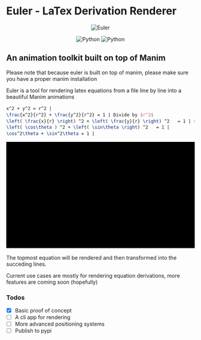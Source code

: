 # Euler - LaTex Derivation Renderer

<p align="center">
    <image alt="Euler" src="./assets/images.jpeg">
</P>

<p align="center">
    <image alt="Python" src="https://img.shields.io/badge/python-3670A0?style=for-the-badge&logo=python&logoColor=ffdd54"/>
    <image alt="Python" src="https://img.shields.io/badge/latex-%23008080.svg?style=for-the-badge&logo=latex&logoColor=white"/>

</p>

## An animation toolkit built on top of Manim

Please note that because euler is built on top of manim, please make sure you have a proper manim installation

Euler is a tool for rendering latex equations from a file line by line into a beautiful Manim animations

```latex
x^2 + y^2 = r^2 |
\frac{x^2}{r^2} + \frac{y^2}{r^2} = 1 | Divide by $r^2$
\left( \frac{x}{r} \right) ^2 + \left( \frac{y}{r} \right) ^2   = 1 | $\frac{x}{r} = \cos(\theta)$ and $\frac{y}{r} = \sin(\theta)$
\left( \cos\theta ) ^2 + \left( \sin\theta \right) ^2   = 1 |
\cos^2\theta + \sin^2\theta = 1 | 
```

![Rendered Scene](/assets/EquationScene(1).gif)

The topmost equation will be rendered and then transformed into the succeding lines.

Current use cases are mostly for rendering equation derivations, more features are coming soon (hopefully)

### Todos
- [x] Basic proof of concept
- [ ] A cli app for rendering
- [ ] More advanced positioning systems
- [ ] Publish to pypi